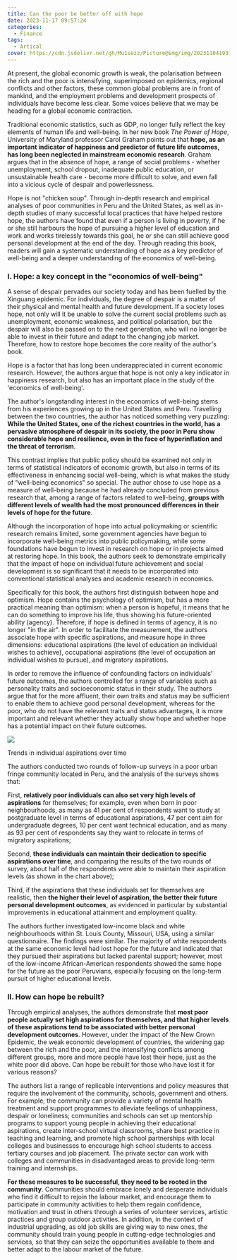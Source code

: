 ```yaml
---
title: Can the poor be better off with hope
date: 2023-11-17 09:57:24
categories:
  - Finance
tags:
  - Artical
cover: https://cdn.jsdelivr.net/gh/Mu1sezz/Picture@img/img/20231104193703.png
---
```


At present, the global economic growth is weak, the polarisation between the rich and the poor is intensifying, superimposed on epidemics, regional conflicts and other factors, these common global problems are in front of mankind, and the employment problems and development prospects of individuals have become less clear. Some voices believe that we may be heading for a global economic contraction.

Traditional economic statistics, such as GDP, no longer fully reflect the key elements of human life and well-being. In her new book *The Power of Hope*, University of Maryland professor Carol Graham points out that **hope, as an important indicator of happiness and predictor of future life outcomes, has long been neglected in mainstream economic research**. Graham argues that in the absence of hope, a range of social problems - whether unemployment, school dropout, inadequate public education, or unsustainable health care - become more difficult to solve, and even fall into a vicious cycle of despair and powerlessness.

Hope is not "chicken soup". Through in-depth research and empirical analyses of poor communities in Peru and the United States, as well as in-depth studies of many successful local practices that have helped restore hope, the authors have found that even if a person is living in poverty, if he or she still harbours the hope of pursuing a higher level of education and work and works tirelessly towards this goal, he or she can still achieve good personal development at the end of the day. Through reading this book, readers will gain a systematic understanding of hope as a key predictor of well-being and a deeper understanding of the economics of well-being.

### I. Hope: a key concept in the "economics of well-being"

A sense of despair pervades our society today and has been fuelled by the Xinguang epidemic. For individuals, the degree of despair is a matter of their physical and mental health and future development. If a society loses hope, not only will it be unable to solve the current social problems such as unemployment, economic weakness, and political polarisation, but the despair will also be passed on to the next generation, who will no longer be able to invest in their future and adapt to the changing job market. Therefore, how to restore hope becomes the core reality of the author's book.

Hope is a factor that has long been underappreciated in current economic research. However, the authors argue that hope is not only a key indicator in happiness research, but also has an important place in the study of the 'economics of well-being'.

The author's longstanding interest in the economics of well-being stems from his experiences growing up in the United States and Peru. Travelling between the two countries, the author has noticed something very puzzling: **While the United States, one of the richest countries in the world, has a pervasive atmosphere of despair in its society, the poor in Peru show considerable hope and resilience, even in the face of hyperinflation and the threat of terrorism**. 

This contrast implies that public policy should be examined not only in terms of statistical indicators of economic growth, but also in terms of its effectiveness in enhancing social well-being, which is what makes the study of "well-being economics" so special. The author chose to use hope as a measure of well-being because he had already concluded from previous research that, among a range of factors related to well-being, **groups with different levels of wealth had the most pronounced differences in their levels of hope for the future**.

Although the incorporation of hope into actual policymaking or scientific research remains limited, some government agencies have begun to incorporate well-being metrics into public policymaking, while some foundations have begun to invest in research on hope or in projects aimed at restoring hope. In this book, the authors seek to demonstrate empirically that the impact of hope on individual future achievement and social development is so significant that it needs to be incorporated into conventional statistical analyses and academic research in economics.

Specifically for this book, the authors first distinguish between hope and optimism. Hope contains the psychology of optimism, but has a more practical meaning than optimism: when a person is hopeful, it means that he can do something to improve his life, thus showing his future-oriented ability (agency). Therefore, if hope is defined in terms of agency, it is no longer "in the air". In order to facilitate the measurement, the authors associate hope with specific aspirations, and measure hope in three dimensions: educational aspirations (the level of education an individual wishes to achieve), occupational aspirations (the level of occupation an individual wishes to pursue), and migratory aspirations.

In order to remove the influence of confounding factors on individuals' future outcomes, the authors controlled for a range of variables such as personality traits and socioeconomic status in their study. The authors argue that for the more affluent, their own traits and status may be sufficient to enable them to achieve good personal development, whereas for the poor, who do not have the relevant traits and status advantages, it is more important and relevant whether they actually show hope and whether hope has a potential impact on their future outcomes.

![](https://cdn.jsdelivr.net/gh/Mu1sezz/Picture@img/img/20231104194029.png)

Trends in individual aspirations over time


The authors conducted two rounds of follow-up surveys in a poor urban fringe community located in Peru, and the analysis of the surveys shows that:

First, **relatively poor individuals can also set very high levels of aspirations** for themselves; for example, even when born in poor neighbourhoods, as many as 41 per cent of respondents want to study at postgraduate level in terms of educational aspirations, 47 per cent aim for undergraduate degrees, 10 per cent want technical education, and as many as 93 per cent of respondents say they want to relocate in terms of migratory aspirations;

Second, **these individuals can maintain their dedication to specific aspirations over time**, and comparing the results of the two rounds of survey, about half of the respondents were able to maintain their aspiration levels (as shown in the chart above);

Third, if the aspirations that these individuals set for themselves are realistic, then **the higher their level of aspiration, the better their future personal development outcomes**, as evidenced in particular by substantial improvements in educational attainment and employment quality.

The authors further investigated low-income black and white neighbourhoods within St. Louis County, Missouri, USA, using a similar questionnaire. The findings were similar. The majority of white respondents at the same economic level had lost hope for the future and indicated that they pursued their aspirations but lacked parental support; however, most of the low-income African-American respondents showed the same hope for the future as the poor Peruvians, especially focusing on the long-term pursuit of higher educational levels.

### II. How can hope be rebuilt?

Through empirical analyses, the authors demonstrate that **most poor people actually set high aspirations for themselves, and that higher levels of these aspirations tend to be associated with better personal development outcomes**. However, under the impact of the New Crown Epidemic, the weak economic development of countries, the widening gap between the rich and the poor, and the intensifying conflicts among different groups, more and more people have lost their hope, just as the white poor did above. Can hope be rebuilt for those who have lost it for various reasons?

The authors list a range of replicable interventions and policy measures that require the involvement of the community, schools, government and others. For example, the community can provide a variety of mental health treatment and support programmes to alleviate feelings of unhappiness, despair or loneliness; communities and schools can set up mentorship programs to support young people in achieving their educational aspirations, create inter-school virtual classrooms, share best practice in teaching and learning, and promote high school partnerships with local colleges and businesses to encourage high school students to access tertiary courses and job placement. The private sector can work with colleges and communities in disadvantaged areas to provide long-term training and internships.

**For these measures to be successful, they need to be rooted in the community**. Communities should embrace lonely and desperate individuals who find it difficult to rejoin the labour market, and encourage them to participate in community activities to help them regain confidence, motivation and trust in others through a series of volunteer services, artistic practices and group outdoor activities. In addition, in the context of industrial upgrading, as old job skills are giving way to new ones, the community should train young people in cutting-edge technologies and services, so that they can seize the opportunities available to them and better adapt to the labour market of the future.
